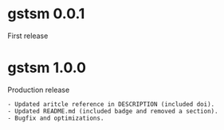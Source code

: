 # gstsm 0.0.1

  First release

# gstsm 1.0.0

  Production release

    - Updated aritcle reference in DESCRIPTION (included doi).
    - Updated README.md (included badge and removed a section).
    - Bugfix and optimizations.
